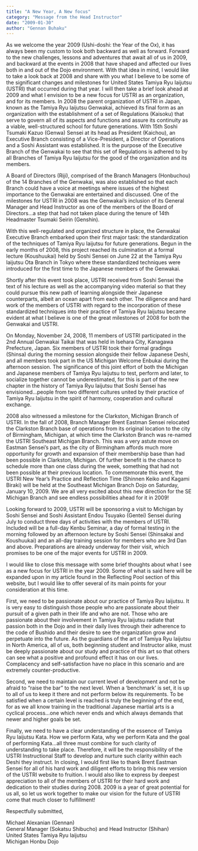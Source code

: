 ```yaml
---
title: "A New Year, A New focus"
category: "Message from the Head Instructor"
date: "2009-01-30"
author: "Gennan Buhaku"
---
```


As we welcome the year 2009 (Ushi-doshi: the Year of the Ox), it has always been my custom to look both backward as well as forward. Forward to the new challenges, lessons and adventures that await all of us in 2009, and backward at the events in 2008 that have shaped and affected our lives both in and out of the Dojo environment. With that idea in mind, I would like to take a look back at 2008 and share with you what I believe to be some of the significant changes and milestones for United States Tamiya Ryu Iaijutsu (USTRI) that occurred during that year. I will then take a brief look ahead at 2009 and what I envision to be a new focus for USTRI as an organization, and for its members.
In 2008 the parent organization of USTRI in Japan, known as the Tamiya Ryu Iaijutsu Genwakai, achieved its final form as an organization with the establishment of a set of Regulations (Kaisoku) that serve to govern all of its aspects and functions and assure its continuity as a viable, well-structured school for future generations. With 15th Soshi Tsumaki Kazuo (Genwa) Sensei at its head as President (Kaichou), an Executive Branch consisting of a Vice-President, a Director of Operations and a Soshi Assistant was established. It is the purpose of the Executive Branch of the Genwakai to see that this set of Regulations is adhered to by all Branches of Tamiya Ryu Iaijutsu for the good of the organization and its members.

A Board of Directors (Riji), comprised of the Branch Managers (Honbuchou) of the 14 Branches of the Genwakai, was also established so that each Branch could have a voice at meetings where issues of the highest importance to the Genwakai are entertained and discussed. One of the milestones for USTRI in 2008 was the Genwakai’s inclusion of its General Manager and Head Instructor as one of the members of the Board of Directors…a step that had not taken place during the tenure of 14th Headmaster Tsumaki Seirin (Genshin).

With this well-regulated and organized structure in place, the Genwakai Executive Branch embarked upon their first major task: the standardization of the techniques of Tamiya Ryu Iaijutsu for future generations. Begun in the early months of 2008, this project reached its culmination at a formal lecture (Koushuukai) held by Soshi Sensei on June 22 at the Tamiya Ryu Iaijutsu Ota Branch in Tokyo where these standardized techniques were introduced for the first time to the Japanese members of the Genwakai.

Shortly after this event took place, USTRI received from Soshi Sensei the text of his lecture as well as the accompanying video material so that they could pursue this new path of learning alongside their Japanese counterparts, albeit an ocean apart from each other. The diligence and hard work of the members of USTRI with regard to the incorporation of these standardized techniques into their practice of Tamiya Ryu Iaijutsu became evident at what I believe is one of the great milestones of 2008 for both the Genwakai and USTRI.

On Monday, November 24, 2008, 11 members of USTRI participated in the 2nd Annual Genwakai Taikai that was held in Isehara City, Kanagawa Prefecture, Japan. Six members of USTRI took their formal gradings (Shinsa) during the morning session alongside their fellow Japanese Deshi, and all members took part in the US Michigan Welcome Enbukai during the afternoon session. The significance of this joint effort of both the Michigan and Japanese members of Tamiya Ryu Iaijutsu to test, perform and later, to socialize together cannot be underestimated, for this is part of the new chapter in the history of Tamiya Ryu Iaijutsu that Soshi Sensei has envisioned…people from two different cultures united by their practice of Tamiya Ryu Iaijutsu in the spirit of harmony, cooperation and cultural exchange.

2008 also witnessed a milestone for the Clarkston, Michigan Branch of USTRI. In the fall of 2008, Branch Manager Brent Eastman Sensei relocated the Clarkston Branch base of operations from its original location to the city of Birmingham, Michigan, at which time the Clarkston Branch was re-named the USTRI Southeast Michigan Branch. This was a very astute move on Eastman Sensei’s part, as the city of Birmingham affords much more opportunity for growth and expansion of their membership base than had been possible in Clarkston, Michigan. Of further benefit is the chance to schedule more than one class during the week, something that had not been possible at their previous location. To commemorate this event, the USTRI New Year’s Practice and Reflection Time (Shinnen Keiko and Kagami Biraki) will be held at the Southeast Michigan Branch Dojo on Saturday, January 10, 2009. We are all very excited about this new direction for the SE Michigan Branch and see endless possibilities ahead for it in 2009!

Looking forward to 2009, USTRI will be sponsoring a visit to Michigan by Soshi Sensei and Soshi Assistant Endou Tsuyako (Gentei) Sensei during July to conduct three days of activities with the members of USTRI. Included will be a full-day Kenbu Seminar, a day of formal testing in the morning followed by an afternoon lecture by Soshi Sensei (Shinsakai and Koushuukai) and an all-day training session for members who are 3rd Dan and above. Preparations are already underway for their visit, which promises to be one of the major events for USTRI in 2009.

I would like to close this message with some brief thoughts about what I see as a new focus for USTRI in the year 2009. Some of what is said here will be expanded upon in my article found in the Reflecting Pool section of this website, but I would like to offer several of its main points for your consideration at this time.

First, we need to be passionate about our practice of Tamiya Ryu Iaijutsu. It is very easy to distinguish those people who are passionate about their pursuit of a given path in their life and who are not. Those who are passionate about their involvement in Tamiya Ryu Iaijutsu radiate that passion both in the Dojo and in their daily lives through their adherence to the code of Bushido and their desire to see the organization grow and perpetuate into the future. As the guardians of the art of Tamiya Ryu Iaijutsu in North America, all of us, both beginning student and Instructor alike, must be deeply passionate about our study and practice of this art so that others can see what a positive and profound effect it has on our lives. Complacency and self-satisfaction have no place in this scenario and are extremely counter-productive.

Second, we need to maintain our current level of development and not be afraid to “raise the bar” to the next level. When a ‘benchmark’ is set, it is up to all of us to keep it there and not perform below its requirements. To be satisfied when a certain level is reached is truly the beginning of the end, for as we all know training in the traditional Japanese martial arts is a cyclical process…one which never ends and which always demands that newer and higher goals be set.

Finally, we need to have a clear understanding of the essence of Tamiya Ryu Iaijutsu Kata. How we perform Kata, why we perform Kata and the goal of performing Kata…all three must combine for such clarity of understanding to take place. Therefore, it will be the responsibility of the USTRI Instructional Staff to develop and nurture such clarity within each Deshi they instruct.
In closing, I would first like to thank Brent Eastman Sensei for all of his hard work and diligent efforts to bring this new version of the USTRI website to fruition. I would also like to express by deepest appreciation to all of the members of USTRI for their hard work and dedication to their studies during 2008. 2009 is a year of great potential for us all, so let us work together to make our vision for the future of USTRI come that much closer to fulfillment!

Respectfully submitted,

Michael Alexanian (Gennan)<br>
General Manager (Sokatsu Shibucho) and Head Instructor (Shihan)<br>
United States Tamiya Ryu Iaijutsu<br>
Michigan Honbu Dojo
